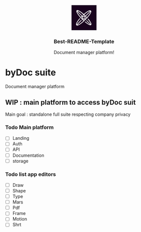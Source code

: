 <div align="center">
  <a href="https://github.com/DocAmz/byDoc">
    <img src="src/assets/logo/picto.png" alt="Logo" width="80" height="80">
  </a>

  <h3 align="center">Best-README-Template</h3>

  <p align="center">
   Document manager platform!
  </p>
</div>

# byDoc suite
Document manager platform

## WIP : main platform to access byDoc suit
Main goal : standalone full suite respecting company privacy

### Todo Main platform
- [ ] Landing
- [ ] Auth
- [ ] API
- [ ] Documentation
- [ ] storage

### Todo list app editors
- [ ] Draw
- [ ] Shape
- [ ] Type
- [ ] Mars
- [ ] Pdf
- [ ] Frame
- [ ] Motion
- [ ] Shrt
